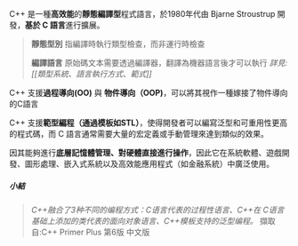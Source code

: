 C++ 是一種**高效能**的**靜態編譯型**程式語言，於1980年代由 Bjarne Stroustrup 開發，**基於 C 語言**進行擴展。

>**靜態型別**
>指編譯時執行類型檢查，而非運行時檢查
>
>**編譯語言**
>原始碼文本需要透過編譯器，翻譯為機器語言後才可以執行
>*詳見:[[類型系統、語言執行方式、範式]]*


C++ 支援**過程導向(OO)** 與 **物件導向（OOP)**，可以將其視作一種嫁接了物件導向的C語言



C++ 支援**範型編程（通過模板如STL）**，使得開發者可以編寫泛型和可重用性更高的程式碼，而 C 語言通常需要大量的宏定義或手動管理來達到類似的效果。

因其能夠進行**底層記憶體管理、對硬體直接進行操作**，因此它在系統軟體、遊戲開發、圖形處理、嵌入式系統以及高效能應用程式（如金融系統）中廣泛使用。


##### 小結

>*C++融合了3种不同的编程方式：C语言代表的过程性语言、C++在 C语言基础上添加的类代表的面向对象语言、C++模板支持的泛型编程。*
>擷取自:C++ Primer Plus 第6版 中文版